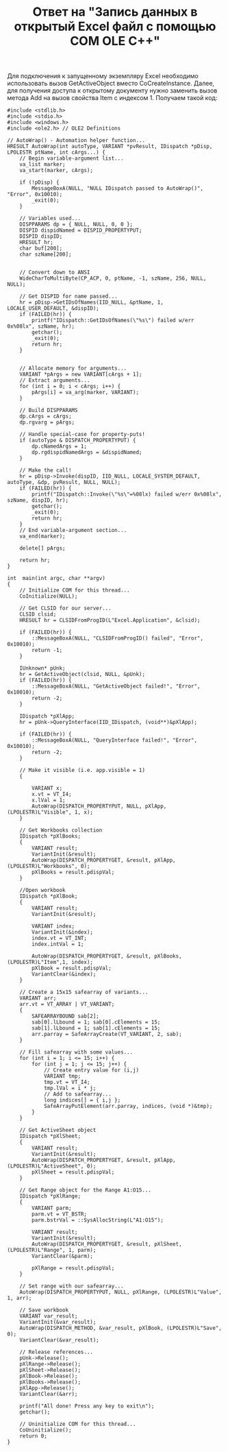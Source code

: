 ﻿---
title: "Ответ на \"Запись данных в открытый Excel файл с помощью COM OLE C++\""
se.owner.user_id: 240512
se.owner.display_name: "MSDN.WhiteKnight"
se.owner.link: "https://ru.stackoverflow.com/users/240512/msdn-whiteknight"
se.answer_id: 939486
se.question_id: 938498
se.post_type: answer
se.score: 0
se.is_accepted: False
---
<p>Для подключения к запущенному экземпляру Excel необходимо использовать вызов GetActiveObject вместо CoCreateInstance. Далее, для получения доступа к открытому документу нужно заменить вызов метода Add на вызов свойства Item с индексом 1. Получаем такой код:</p>

<pre><code>#include &lt;stdlib.h&gt;
#include &lt;stdio.h&gt;
#include &lt;windows.h&gt;
#include &lt;ole2.h&gt; // OLE2 Definitions

// AutoWrap() - Automation helper function...
HRESULT AutoWrap(int autoType, VARIANT *pvResult, IDispatch *pDisp, LPOLESTR ptName, int cArgs...) {
    // Begin variable-argument list...
    va_list marker;
    va_start(marker, cArgs);

    if (!pDisp) {
        MessageBoxA(NULL, "NULL IDispatch passed to AutoWrap()", "Error", 0x10010);
        _exit(0);
    }

    // Variables used...
    DISPPARAMS dp = { NULL, NULL, 0, 0 };
    DISPID dispidNamed = DISPID_PROPERTYPUT;
    DISPID dispID;
    HRESULT hr;
    char buf[200];
    char szName[200];


    // Convert down to ANSI
    WideCharToMultiByte(CP_ACP, 0, ptName, -1, szName, 256, NULL, NULL);

    // Get DISPID for name passed...
    hr = pDisp-&gt;GetIDsOfNames(IID_NULL, &amp;ptName, 1, LOCALE_USER_DEFAULT, &amp;dispID);
    if (FAILED(hr)) {
        printf("IDispatch::GetIDsOfNames(\"%s\") failed w/err 0x%08lx", szName, hr);        
        getchar();
        _exit(0);
        return hr;
    }


    // Allocate memory for arguments...
    VARIANT *pArgs = new VARIANT[cArgs + 1];
    // Extract arguments...
    for (int i = 0; i &lt; cArgs; i++) {
        pArgs[i] = va_arg(marker, VARIANT);
    }

    // Build DISPPARAMS
    dp.cArgs = cArgs;
    dp.rgvarg = pArgs;

    // Handle special-case for property-puts!
    if (autoType &amp; DISPATCH_PROPERTYPUT) {
        dp.cNamedArgs = 1;
        dp.rgdispidNamedArgs = &amp;dispidNamed;
    }

    // Make the call!
    hr = pDisp-&gt;Invoke(dispID, IID_NULL, LOCALE_SYSTEM_DEFAULT, autoType, &amp;dp, pvResult, NULL, NULL);
    if (FAILED(hr)) {
        printf("IDispatch::Invoke(\"%s\"=%08lx) failed w/err 0x%08lx", szName, dispID, hr);     
        getchar();
        _exit(0);
        return hr;
    }
    // End variable-argument section...
    va_end(marker);

    delete[] pArgs;

    return hr;
}

int  main(int argc, char **argv)
{
    // Initialize COM for this thread...
    CoInitialize(NULL);

    // Get CLSID for our server...
    CLSID clsid;
    HRESULT hr = CLSIDFromProgID(L"Excel.Application", &amp;clsid);

    if (FAILED(hr)) {
        ::MessageBoxA(NULL, "CLSIDFromProgID() failed", "Error", 0x10010);
        return -1;
    }

    IUnknown* pUnk;
    hr = GetActiveObject(clsid, NULL, &amp;pUnk);
    if (FAILED(hr)) {
        ::MessageBoxA(NULL, "GetActiveObject failed!", "Error", 0x10010);
        return -2;
    }

    IDispatch *pXlApp;
    hr = pUnk-&gt;QueryInterface(IID_IDispatch, (void**)&amp;pXlApp);

    if (FAILED(hr)) {
        ::MessageBoxA(NULL, "QueryInterface failed!", "Error", 0x10010);
        return -2;
    }

    // Make it visible (i.e. app.visible = 1)
    {

        VARIANT x;
        x.vt = VT_I4;
        x.lVal = 1;
        AutoWrap(DISPATCH_PROPERTYPUT, NULL, pXlApp, (LPOLESTR)L"Visible", 1, x);
    }

    // Get Workbooks collection
    IDispatch *pXlBooks;
    {
        VARIANT result;
        VariantInit(&amp;result);
        AutoWrap(DISPATCH_PROPERTYGET, &amp;result, pXlApp, (LPOLESTR)L"Workbooks", 0);
        pXlBooks = result.pdispVal;
    }   

    //Open workbook
    IDispatch *pXlBook;
    {
        VARIANT result;
        VariantInit(&amp;result);

        VARIANT index;
        VariantInit(&amp;index);
        index.vt = VT_INT;
        index.intVal = 1;       

        AutoWrap(DISPATCH_PROPERTYGET, &amp;result, pXlBooks, (LPOLESTR)L"Item",1, index);
        pXlBook = result.pdispVal;
        VariantClear(&amp;index);
    }   

    // Create a 15x15 safearray of variants...
    VARIANT arr;
    arr.vt = VT_ARRAY | VT_VARIANT;
    {
        SAFEARRAYBOUND sab[2];
        sab[0].lLbound = 1; sab[0].cElements = 15;
        sab[1].lLbound = 1; sab[1].cElements = 15;
        arr.parray = SafeArrayCreate(VT_VARIANT, 2, sab);
    }

    // Fill safearray with some values...
    for (int i = 1; i &lt;= 15; i++) {
        for (int j = 1; j &lt;= 15; j++) {
            // Create entry value for (i,j)
            VARIANT tmp;
            tmp.vt = VT_I4;
            tmp.lVal = i * j;
            // Add to safearray...
            long indices[] = { i,j };
            SafeArrayPutElement(arr.parray, indices, (void *)&amp;tmp);
        }
    }

    // Get ActiveSheet object
    IDispatch *pXlSheet;
    {
        VARIANT result;
        VariantInit(&amp;result);
        AutoWrap(DISPATCH_PROPERTYGET, &amp;result, pXlApp, (LPOLESTR)L"ActiveSheet", 0);
        pXlSheet = result.pdispVal;
    }

    // Get Range object for the Range A1:O15...
    IDispatch *pXlRange;
    {
        VARIANT parm;
        parm.vt = VT_BSTR;
        parm.bstrVal = ::SysAllocString(L"A1:O15");

        VARIANT result;
        VariantInit(&amp;result);
        AutoWrap(DISPATCH_PROPERTYGET, &amp;result, pXlSheet, (LPOLESTR)L"Range", 1, parm);
        VariantClear(&amp;parm);

        pXlRange = result.pdispVal;
    }

    // Set range with our safearray...
    AutoWrap(DISPATCH_PROPERTYPUT, NULL, pXlRange, (LPOLESTR)L"Value", 1, arr);

    // Save workbook
    VARIANT var_result;
    VariantInit(&amp;var_result);
    AutoWrap(DISPATCH_METHOD, &amp;var_result, pXlBook, (LPOLESTR)L"Save", 0);
    VariantClear(&amp;var_result);

    // Release references...
    pUnk-&gt;Release();
    pXlRange-&gt;Release();
    pXlSheet-&gt;Release();
    pXlBook-&gt;Release();
    pXlBooks-&gt;Release();
    pXlApp-&gt;Release();
    VariantClear(&amp;arr);

    printf("All done! Press any key to exit\n");
    getchar();

    // Uninitialize COM for this thread...
    CoUninitialize();
    return 0;
}
</code></pre>
